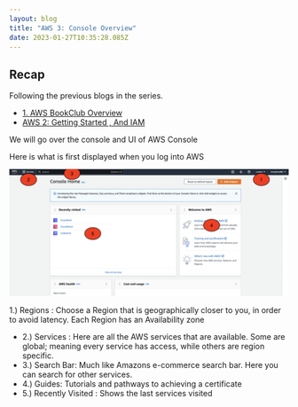 ```yaml
---
layout: blog
title: "AWS 3: Console Overview"
date: 2023-01-27T10:35:28.085Z
---
```


## Recap

Following the previous blogs in the series.

- [1. AWS BookClub Overview](https://magicishaqblog.netlify.app/aws/)
- [AWS 2: Getting Started , And IAM](https://magicishaqblog.netlify.app/2023-01-23-aws-2-getting-started-and-iam/)

We will go over the console and UI of AWS Console


Here is what is first displayed when you log into AWS 

![console home](/images/uploads/console-home.png)

1.) Regions :  Choose a Region that is geographically closer to you, in order to avoid latency. Each Region has an Availability zone 
 - 2.) Services : Here are all the AWS services that are available. Some are global; meaning every service has access, while others are region specific.
 - 3.) Search Bar: Much like Amazons e-commerce search bar. Here you can search for other services.
 - 4.) Guides: Tutorials and pathways to achieving a certificate 
 - 5.) Recently Visited : Shows the last services visited 









